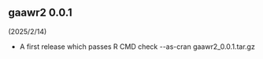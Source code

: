 ## gaawr2 0.0.1

(2025/2/14)

* A first release which passes R CMD check --as-cran gaawr2_0.0.1.tar.gz
